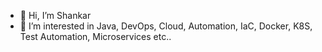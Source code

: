 - 👋 Hi, I’m Shankar
- 👀 I’m interested in Java, DevOps, Cloud, Automation, IaC, Docker, K8S, Test Automation, Microservices etc..


<!---
shankarnarayanb/shankarnarayanb is a ✨ special ✨ repository because its `README.md` (this file) appears on your GitHub profile.
You can click the Preview link to take a look at your changes.
--->
